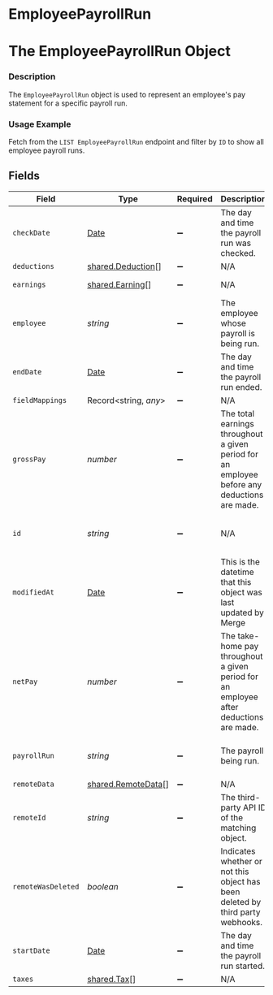 # EmployeePayrollRun

# The EmployeePayrollRun Object
### Description
The `EmployeePayrollRun` object is used to represent an employee's pay statement for a specific payroll run.

### Usage Example
Fetch from the `LIST EmployeePayrollRun` endpoint and filter by `ID` to show all employee payroll runs.


## Fields

| Field                                                                                         | Type                                                                                          | Required                                                                                      | Description                                                                                   | Example                                                                                       |
| --------------------------------------------------------------------------------------------- | --------------------------------------------------------------------------------------------- | --------------------------------------------------------------------------------------------- | --------------------------------------------------------------------------------------------- | --------------------------------------------------------------------------------------------- |
| `checkDate`                                                                                   | [Date](https://developer.mozilla.org/en-US/docs/Web/JavaScript/Reference/Global_Objects/Date) | :heavy_minus_sign:                                                                            | The day and time the payroll run was checked.                                                 | 2020-11-10T00:00:00Z                                                                          |
| `deductions`                                                                                  | [shared.Deduction](../../models/shared/deduction.md)[]                                        | :heavy_minus_sign:                                                                            | N/A                                                                                           | [object Object]                                                                               |
| `earnings`                                                                                    | [shared.Earning](../../models/shared/earning.md)[]                                            | :heavy_minus_sign:                                                                            | N/A                                                                                           | [object Object],[object Object]                                                               |
| `employee`                                                                                    | *string*                                                                                      | :heavy_minus_sign:                                                                            | The employee whose payroll is being run.                                                      | d2f972d0-2526-434b-9409-4c3b468e08f0                                                          |
| `endDate`                                                                                     | [Date](https://developer.mozilla.org/en-US/docs/Web/JavaScript/Reference/Global_Objects/Date) | :heavy_minus_sign:                                                                            | The day and time the payroll run ended.                                                       | 2020-11-09T00:00:00Z                                                                          |
| `fieldMappings`                                                                               | Record<string, *any*>                                                                         | :heavy_minus_sign:                                                                            | N/A                                                                                           | [object Object]                                                                               |
| `grossPay`                                                                                    | *number*                                                                                      | :heavy_minus_sign:                                                                            | The total earnings throughout a given period for an employee before any deductions are made.  | 1342.67                                                                                       |
| `id`                                                                                          | *string*                                                                                      | :heavy_minus_sign:                                                                            | N/A                                                                                           | fb8c55b6-1cb8-4b4c-9fb6-17924231619d                                                          |
| `modifiedAt`                                                                                  | [Date](https://developer.mozilla.org/en-US/docs/Web/JavaScript/Reference/Global_Objects/Date) | :heavy_minus_sign:                                                                            | This is the datetime that this object was last updated by Merge                               | 2021-10-16T00:00:00Z                                                                          |
| `netPay`                                                                                      | *number*                                                                                      | :heavy_minus_sign:                                                                            | The take-home pay throughout a given period for an employee after deductions are made.        | 865.78                                                                                        |
| `payrollRun`                                                                                  | *string*                                                                                      | :heavy_minus_sign:                                                                            | The payroll being run.                                                                        | 35347df1-95e7-46e2-93cc-66f1191edca5                                                          |
| `remoteData`                                                                                  | [shared.RemoteData](../../models/shared/remotedata.md)[]                                      | :heavy_minus_sign:                                                                            | N/A                                                                                           | [object Object]                                                                               |
| `remoteId`                                                                                    | *string*                                                                                      | :heavy_minus_sign:                                                                            | The third-party API ID of the matching object.                                                | 19202938                                                                                      |
| `remoteWasDeleted`                                                                            | *boolean*                                                                                     | :heavy_minus_sign:                                                                            | Indicates whether or not this object has been deleted by third party webhooks.                |                                                                                               |
| `startDate`                                                                                   | [Date](https://developer.mozilla.org/en-US/docs/Web/JavaScript/Reference/Global_Objects/Date) | :heavy_minus_sign:                                                                            | The day and time the payroll run started.                                                     | 2020-11-08T00:00:00Z                                                                          |
| `taxes`                                                                                       | [shared.Tax](../../models/shared/tax.md)[]                                                    | :heavy_minus_sign:                                                                            | N/A                                                                                           | [object Object]                                                                               |